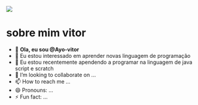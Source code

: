 <!---especial repositório sobre o github --->

<!---comentario, serve para para esconder ou ocultar dados --->
![](https://encrypted-tbn0.gstatic.com/images?q=tbn:ANd9GcRs8cZ5CBzHRCXZmyOZtY39IU80POdf3Mw1wQ&s)

# sobre mim **vitor**
- 👋 **Ola, eu sou @Ayo-vitor**
- 👀 Eu estou interessado em aprender novas linguagem de programação
- 🌱 Eu estou recentemente apendendo a programar na linguagem de java script e scratch
- 💞️ I’m looking to collaborate on ...
- 📫 How to reach me ...
- 😄 Pronouns: ...
- ⚡ Fun fact: ...

<!---
Ayo-vitor/Ayo-vitor is a ✨ special ✨ repository because its `README.md` (this file) appears on your GitHub profile.
You can click the Preview link to take a look at your changes.
--->
